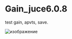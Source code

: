 # Gain_juce6.0.8
test gain, apvts,  save.



![изображение](https://user-images.githubusercontent.com/79510367/120099342-57d62e00-c154-11eb-8bd7-860be5203e56.png)
